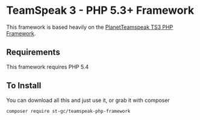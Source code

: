 TeamSpeak 3 - PHP 5.3+ Framework
================================

This framework is based heavily on the [PlanetTeamspeak TS3 PHP Framework][1].


## Requirements

This framework requires PHP 5.4

## To Install

You can download all this and just use it, or grab it with composer

```sh
composer require st-gc/teamspeak-php-framework
```






















[1]: http://www.planetteamspeak.com/
